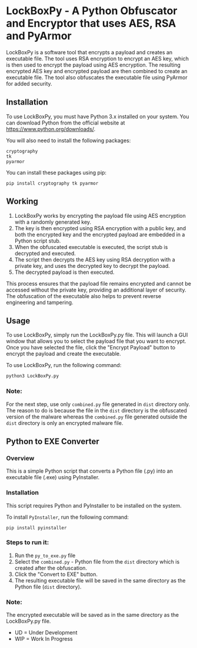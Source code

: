# LockBoxPy - A Python Obfuscator and Encryptor that uses AES, RSA and PyArmor

LockBoxPy is a software tool that encrypts a payload and creates an executable file. The tool uses RSA encryption to encrypt an AES key, which is then used to encrypt the payload using AES encryption. The resulting encrypted AES key and encrypted payload are then combined to create an executable file. The tool also obfuscates the executable file using PyArmor for added security.

## Installation

To use LockBoxPy, you must have Python 3.x installed on your system. You can download Python from the official website at https://www.python.org/downloads/.

You will also need to install the following packages:

    cryptography
    tk
    pyarmor

You can install these packages using pip:

```
pip install cryptography tk pyarmor
```

## Working

1. LockBoxPy works by encrypting the payload file using AES encryption with a randomly generated key.
2. The key is then encrypted using RSA encryption with a public key, and both the encrypted key and the encrypted payload are embedded in a Python script stub.
3. When the obfuscated executable is executed, the script stub is decrypted and executed.
4. The script then decrypts the AES key using RSA decryption with a private key, and uses the decrypted key to decrypt the payload.
5. The decrypted payload is then executed.

This process ensures that the payload file remains encrypted and cannot be accessed without the private key, providing an additional layer of security. The obfuscation of the executable also helps to prevent reverse engineering and tampering.

## Usage

To use LockBoxPy, simply run the LockBoxPy.py file. This will launch a GUI window that allows you to select the payload file that you want to encrypt. Once you have selected the file, click the "Encrypt Payload" button to encrypt the payload and create the executable.

To use LockBoxPy, run the following command:

```python
python3 LockBoxPy.py
```

### Note:

For the next step, use only `combined.py` file generated in `dist` directory only. The reason to do is because the file in the `dist` directory is the obfuscated version of the malware whereas the `combined.py` file generated outside the `dist` directory is only an encrypted malware file.

## Python to EXE Converter

### Overview

This is a simple Python script that converts a Python file (.py) into an executable file (.exe) using PyInstaller.

### Installation

This script requires Python and PyInstaller to be installed on the system.

To install `PyInstaller`, run the following command:

`pip install pyinstaller`

### Steps to run it:

1. Run the `py_to_exe.py` file
2. Select the `combined.py` - Python file from the `dist` directory which is created after the obfuscation.
3. Click the "Convert to EXE" button.
4. The resulting executable file will be saved in the same directory as the Python file (`dist` directory).

### Note:

The encrypted executable will be saved as in the same directory as the LockBoxPy.py file.

- UD = Under Development
- WIP = Work In Progress
